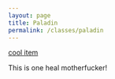 ```yaml
---
layout: page
title: Paladin
permalink: /classes/paladin
---
```

[cool item](https://www.wowhead.com/item=31015)

This is one heal motherfucker!

